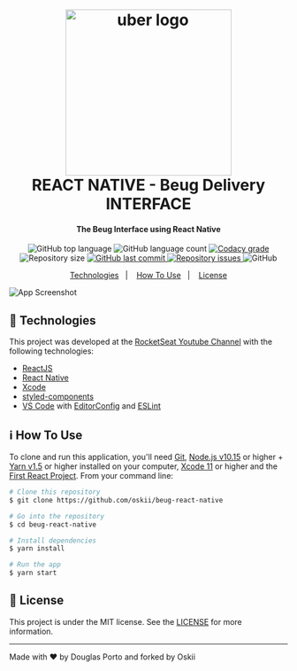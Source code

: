 <h1 align="center">
    <img alt="uber logo" src="https://beug.app/assets/img/mascot/1500/stoned.png" width="300px"/>
    <br>
    REACT NATIVE - Beug Delivery INTERFACE
</h1>

<h4 align="center">
  The Beug Interface using React Native
</h4>
<p align="center">
  <img alt="GitHub top language" src="https://img.shields.io/github/languages/top/douglasporto/uber-react-native.svg">

  <img alt="GitHub language count" src="https://img.shields.io/github/languages/count/douglasporto/uber-react-native.svg">

  <a href="https://www.codacy.com/app/douglasporto/uber-react-native?utm_source=github.com&amp;utm_medium=referral&amp;utm_content=douglasporto/uber-react-native&amp;utm_campaign=Badge_Grade">
    <img alt="Codacy grade" src="https://api.codacy.com/project/badge/Grade/f61b39d3b1354bb9b804612d1d026e9b">
  </a>

  <img alt="Repository size" src="https://img.shields.io/github/repo-size/douglasporto/uber-react-native.svg">
  <a href="https://github.com/douglasporto/uber-react-native/commits/master">
    <img alt="GitHub last commit" src="https://img.shields.io/github/last-commit/douglasporto/uber-react-native.svg">
  </a>

  <a href="https://github.com/douglasporto/uber-react-native/issues">
    <img alt="Repository issues" src="https://img.shields.io/github/issues/douglasporto/uber-react-native.svg">
  </a>

  <img alt="GitHub" src="https://img.shields.io/github/license/douglasporto/uber-react-native.svg">
</p>

<p align="center">
  <a href="#rocket-technologies">Technologies</a>&nbsp;&nbsp;&nbsp;|&nbsp;&nbsp;&nbsp;
  <a href="#information_source-how-to-use">How To Use</a>&nbsp;&nbsp;&nbsp;|&nbsp;&nbsp;&nbsp;
  <a href="#memo-license">License</a>
</p>

![App Screenshot](https://github.com/douglasporto/uber-react-native/blob/master/public/image/screenshot.png)

## :rocket: Technologies

This project was developed at the [RocketSeat Youtube Channel](https://www.youtube.com/channel/UCSfwM5u0Kce6Cce8_S72olg) with the following technologies:

-   [ReactJS](https://reactjs.org/)
-   [React Native](https://facebook.github.io/react-native/)
-   [Xcode](https://developer.apple.com/xcode/)
-   [styled-components](https://www.styled-components.com/)
-   [VS Code][vc] with [EditorConfig][vceditconfig] and [ESLint][vceslint]

## :information_source: How To Use

To clone and run this application, you'll need [Git](https://git-scm.com), [Node.js v10.15][nodejs] or higher + [Yarn v1.5][yarn] or higher installed on your computer,  [Xcode 11](https://developer.apple.com/xcode/) or higher and the [First React Project](https://github.com/douglasporto/uber-react-native). From your command line:

```bash
# Clone this repository
$ git clone https://github.com/oskii/beug-react-native

# Go into the repository
$ cd beug-react-native

# Install dependencies
$ yarn install

# Run the app
$ yarn start
```

## :memo: License
This project is under the MIT license. See the [LICENSE](https://github.com/douglasporto/uber-react-native/blob/master/LICENSE) for more information.

---

Made with ♥ by Douglas Porto and forked by Oskii

[nodejs]: https://nodejs.org/
[yarn]: https://yarnpkg.com/
[vc]: https://code.visualstudio.com/
[vceditconfig]: https://marketplace.visualstudio.com/items?itemName=EditorConfig.EditorConfig
[vceslint]: https://marketplace.visualstudio.com/items?itemName=dbaeumer.vscode-eslint
